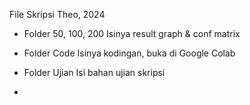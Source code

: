 File Skripsi Theo, 2024

- Folder 50, 100, 200
Isinya result graph & conf matrix

- Folder Code
Isinya kodingan, buka di Google Colab

- Folder Ujian
Isi bahan ujian skripsi

- 
